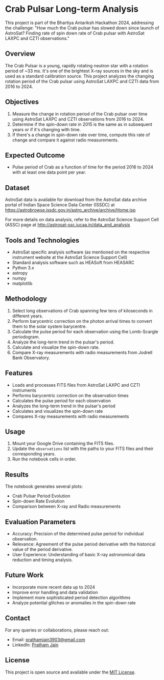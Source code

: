 # Crab Pulsar Long-term Analysis

This project is part of the Bhartiya Antariksh Hackathon 2024, addressing the challenge: "How much the Crab pulsar has slowed down since launch of AstroSat? Finding rate of spin down rate of Crab pulsar with AstroSat LAXPC and CZTI observations."

## Overview

The Crab Pulsar is a young, rapidly rotating neutron star with a rotation period of ~33 ms. It's one of the brightest X-ray sources in the sky and is used as a standard calibration source. This project analyzes the changing rotation period of the Crab pulsar using AstroSat LAXPC and CZTI data from 2016 to 2024.

## Objectives

1. Measure the change in rotation period of the Crab pulsar over time using AstroSat LAXPC and CZTI observations from 2016 to 2024.
2. Determine if the spin-down rate in 2015 is the same as in subsequent years or if it's changing with time.
3. If there's a change in spin-down rate over time, compute this rate of change and compare it against radio measurements.

## Expected Outcome

- Pulse period of Crab as a function of time for the period 2016 to 2024 with at least one data point per year.

## Dataset

AstroSat data is available for download from the AstroSat data archive portal of Indian Space Science Data Center (ISSDC) at https://astrobrowse.issdc.gov.in/astro_archive/archive/Home.jsp

For more details on data analysis, refer to the AstroSat Science Support Cell (ASSC) page at http://astrosat-ssc.iucaa.in/data_and_analysis

## Tools and Technologies

- AstroSat specific analysis software (as mentioned on the respective instrument website at the AstroSat Science Support Cell)
- Standard analysis software such as HEASoft from HEASARC
- Python 3.x
- astropy
- numpy
- matplotlib

## Methodology

1. Select long observations of Crab spanning few tens of kiloseconds in different years.
2. Perform barycentric correction on the photon arrival times to convert them to the solar system barycentre.
3. Calculate the pulse period for each observation using the Lomb-Scargle periodogram.
4. Analyze the long-term trend in the pulsar's period.
5. Calculate and visualize the spin-down rate.
6. Compare X-ray measurements with radio measurements from Jodrell Bank Observatory.

## Features

- Loads and processes FITS files from AstroSat LAXPC and CZTI instruments
- Performs barycentric correction on the observation times
- Calculates the pulse period for each observation
- Analyzes the long-term trend in the pulsar's period
- Calculates and visualizes the spin-down rate
- Compares X-ray measurements with radio measurements

## Usage

1. Mount your Google Drive containing the FITS files.
2. Update the `observations` list with the paths to your FITS files and their corresponding years.
3. Run the notebook cells in order.

## Results

The notebook generates several plots:
- Crab Pulsar Period Evolution
- Spin-down Rate Evolution
- Comparison between X-ray and Radio measurements

## Evaluation Parameters

- Accuracy: Precision of the determined pulse period for individual observation.
- Relevance: Agreement of the pulse period derivative with the historical value of the period derivative.
- User Experience: Understanding of basic X-ray astronomical data reduction and timing analysis.

## Future Work

- Incorporate more recent data up to 2024
- Improve error handling and data validation
- Implement more sophisticated period detection algorithms
- Analyze potential glitches or anomalies in the spin-down rate

## Contact

For any queries or collaborations, please reach out:

- Email: prathamjain3903@gmail.com
- LinkedIn: [Pratham Jain](https://www.linkedin.com/in/pratham-jain-56682620a/)

## License

This project is open source and available under the [MIT License](LICENSE).
